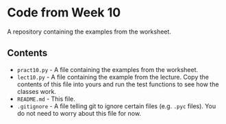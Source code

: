 # Code from Week 10

A repository containing the examples from the worksheet.

## Contents

- `pract10.py` - A file containing the examples from the worksheet.
- `lect10.py` - A file containing the example from the lecture.
  Copy the contents of this file into yours and run the test functions to see how the classes work.
- `README.md` - This file.
- `.gitignore` - A file telling git to ignore certain files (e.g. `.pyc` files).
  You do not need to worry about this file for now.
